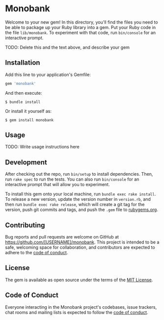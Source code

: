 # Monobank

Welcome to your new gem! In this directory, you'll find the files you need to be able to package up your Ruby library into a gem. Put your Ruby code in the file `lib/monobank`. To experiment with that code, run `bin/console` for an interactive prompt.

TODO: Delete this and the text above, and describe your gem

## Installation

Add this line to your application's Gemfile:

```ruby
gem 'monobank'
```

And then execute:

    $ bundle install

Or install it yourself as:

    $ gem install monobank

## Usage

TODO: Write usage instructions here

## Development

After checking out the repo, run `bin/setup` to install dependencies. Then, run `rake spec` to run the tests. You can also run `bin/console` for an interactive prompt that will allow you to experiment.

To install this gem onto your local machine, run `bundle exec rake install`. To release a new version, update the version number in `version.rb`, and then run `bundle exec rake release`, which will create a git tag for the version, push git commits and tags, and push the `.gem` file to [rubygems.org](https://rubygems.org).

## Contributing

Bug reports and pull requests are welcome on GitHub at https://github.com/[USERNAME]/monobank. This project is intended to be a safe, welcoming space for collaboration, and contributors are expected to adhere to the [code of conduct](https://github.com/[USERNAME]/monobank/blob/master/CODE_OF_CONDUCT.md).


## License

The gem is available as open source under the terms of the [MIT License](https://opensource.org/licenses/MIT).

## Code of Conduct

Everyone interacting in the Monobank project's codebases, issue trackers, chat rooms and mailing lists is expected to follow the [code of conduct](https://github.com/[USERNAME]/monobank/blob/master/CODE_OF_CONDUCT.md).
